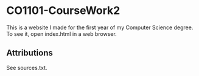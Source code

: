 # CO1101-CourseWork2
This is a website I made for the first year of my Computer Science degree.
To see it, open index.html in a web browser.

## Attributions
See sources.txt.
